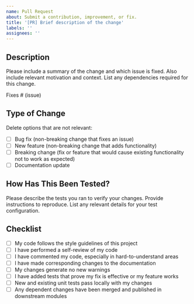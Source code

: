 ```yaml
---
name: Pull Request
about: Submit a contribution, improvement, or fix.
title: '[PR] Brief description of the change'
labels: ''
assignees: ''
---
```


## Description

Please include a summary of the change and which issue is fixed. Also include relevant motivation and context. List any dependencies required for this change.

Fixes # (issue)

## Type of Change

Delete options that are not relevant:

-   [ ] Bug fix (non-breaking change that fixes an issue)
-   [ ] New feature (non-breaking change that adds functionality)
-   [ ] Breaking change (fix or feature that would cause existing functionality not to work as expected)
-   [ ] Documentation update

## How Has This Been Tested?

Please describe the tests you ran to verify your changes. Provide instructions to reproduce. List any relevant details for your test configuration.

## Checklist

-   [ ] My code follows the style guidelines of this project
-   [ ] I have performed a self-review of my code
-   [ ] I have commented my code, especially in hard-to-understand areas
-   [ ] I have made corresponding changes to the documentation
-   [ ] My changes generate no new warnings
-   [ ] I have added tests that prove my fix is effective or my feature works
-   [ ] New and existing unit tests pass locally with my changes
-   [ ] Any dependent changes have been merged and published in downstream modules
